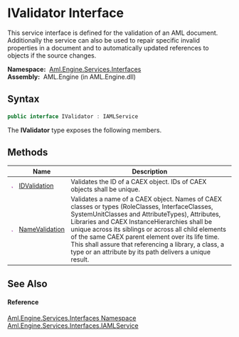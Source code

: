 IValidator Interface
====================
This service interface is defined for the validation of an AML document. Additionally the service can also be used to repair specific invalid properties in a document and to automatically updated references to objects if the source changes.

  **Namespace:**  [Aml.Engine.Services.Interfaces][1]  
  **Assembly:**  AML.Engine (in AML.Engine.dll)

Syntax
------

```csharp
public interface IValidator : IAMLService
```

The **IValidator** type exposes the following members.


Methods
-------

                 | Name                | Description                                                                                                                                                                                                                                                                                                                                                                                                                          
---------------- | ------------------- | ------------------------------------------------------------------------------------------------------------------------------------------------------------------------------------------------------------------------------------------------------------------------------------------------------------------------------------------------------------------------------------------------------------------------------------ 
![Public method] | [IDValidation][2]   | Validates the ID of a CAEX object. IDs of CAEX objects shall be unique.                                                                                                                                                                                                                                                                                                                                                              
![Public method] | [NameValidation][3] | Validates a name of a CAEX object. Names of CAEX classes or types (RoleClasses, InterfaceClasses, SystemUnitClasses and AttributeTypes), Attributes, Libraries and CAEX InstanceHierarchies shall be unique across its siblings or across all child elements of the same CAEX parent element over its life time. This shall assure that referencing a library, a class, a type or an attribute by its path delivers a unique result. 


See Also
--------

#### Reference
[Aml.Engine.Services.Interfaces Namespace][1]  
[Aml.Engine.Services.Interfaces.IAMLService][4]  

[1]: ../README.md
[2]: IDValidation.md
[3]: NameValidation.md
[4]: ../IAMLService/README.md
[5]: https://www.automationml.org
[6]: ../../icons/logoShade.png
[Public method]: ../../icons/pubmethod.gif "Public method"